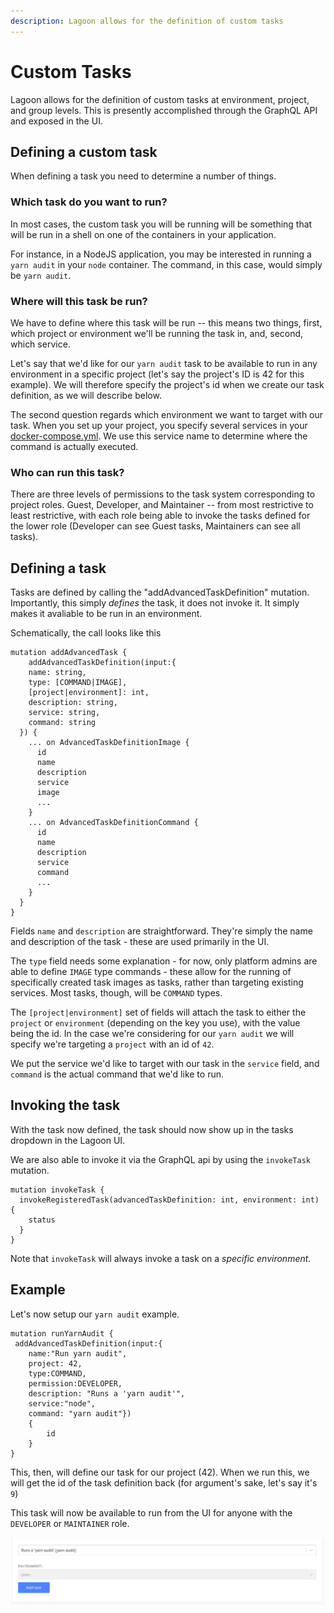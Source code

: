 ```yaml
---
description: Lagoon allows for the definition of custom tasks
---
```


# Custom Tasks

Lagoon allows for the definition of custom tasks at environment, project, and group levels. This is presently accomplished through the GraphQL API and exposed in the UI.

## Defining a custom task

When defining a task you need to determine a number of things.

### Which task do you want to run?

In most cases, the custom task you will be running will be something that will be run in a shell on one of the containers in your application.

For instance, in a NodeJS application, you may be interested in running a `yarn audit` in your `node` container. The command, in this case, would simply be `yarn audit`.

### Where will this task be run?

We have to define where this task will be run -- this means two things, first, which project or environment we'll be running the task in, and, second, which service.

Let's say that we'd like for our `yarn audit` task to be available to run in any environment in a specific project (let's say the project's ID is 42 for this example). We will therefore specify the project's id when we create our task definition, as we will describe below.

The second question regards which environment we want to target with our task. When you set up your project, you specify several services in your [docker-compose.yml](../using-lagoon-the-basics/docker-compose-yml.md). We use this service name to determine where the command is actually executed.

### Who can run this task?

There are three levels of permissions to the task system corresponding to project roles. Guest, Developer, and Maintainer -- from most restrictive to least restrictive, with each role being able to invoke the tasks defined for the lower role (Developer can see Guest tasks, Maintainers can see all tasks).

## Defining a task

Tasks are defined by calling the "addAdvancedTaskDefinition" mutation. Importantly, this simply _defines_ the task, it does not invoke it. It simply makes it avaliable to be run in an environment.

Schematically, the call looks like this

```
mutation addAdvancedTask {
    addAdvancedTaskDefinition(input:{
    name: string,
    type: [COMMAND|IMAGE],
    [project|environment]: int,
    description: string,
    service: string,
    command: string
  }) {
    ... on AdvancedTaskDefinitionImage {
      id
      name
      description
      service
      image
      ...
    }
    ... on AdvancedTaskDefinitionCommand {
      id
      name
      description
      service
      command
      ...
    }
  }
}
```

Fields `name` and `description` are straightforward. They're simply the name and description of the task - these are used primarily in the UI.

The `type` field needs some explanation - for now, only platform admins are able to define `IMAGE` type commands - these allow for the running of specifically created task images as tasks, rather than targeting existing services. Most tasks, though, will be `COMMAND` types.

The `[project|environment]` set of fields will attach the task to either the `project` or `environment` (depending on the key you use), with the value being the id. In the case we're considering for our `yarn audit` we will specify we're targeting a `project` with an id of `42`.

We put the service we'd like to target with our task in the `service` field, and `command` is the actual command that we'd like to run.

## Invoking the task

With the task now defined, the task should now show up in the tasks dropdown in the Lagoon UI.

We are also able to invoke it via the GraphQL api by using the `invokeTask` mutation.

```
mutation invokeTask {
  invokeRegisteredTask(advancedTaskDefinition: int, environment: int) {
    status
  }
}
```

Note that `invokeTask` will always invoke a task on a _specific environment_.

## Example

Let's now setup our `yarn audit` example.

```
mutation runYarnAudit {
 addAdvancedTaskDefinition(input:{
    name:"Run yarn audit",
    project: 42,
    type:COMMAND,
    permission:DEVELOPER,
    description: "Runs a 'yarn audit'",
    service:"node",
    command: "yarn audit"})
    {
        id
    }
}
```

This, then, will define our task for our project (42). When we run this, we will get the id of the task definition back (for argument's sake, let's say it's `9`)

This task will now be available to run from the UI for anyone with the `DEVELOPER` or `MAINTAINER` role.

![Task List](<../.gitbook/assets/task-yarn-audit (1).png>)
